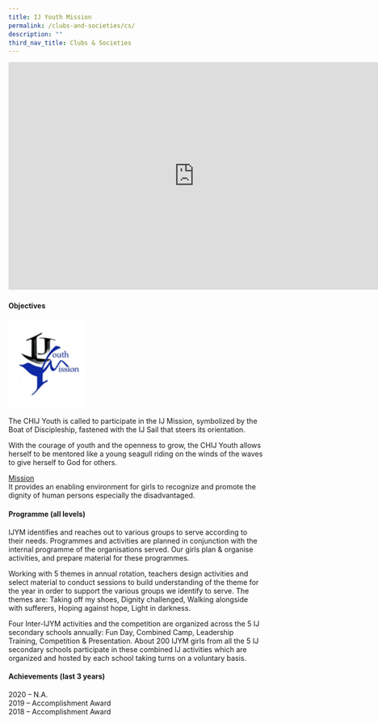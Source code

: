 ```yaml
---
title: IJ Youth Mission
permalink: /clubs-and-societies/cs/
description: ""
third_nav_title: Clubs & Societies
---
```

<iframe allowfullscreen="true" height="450" width="735" frameborder="0" src="https://docs.google.com/presentation/d/e/2PACX-1vSyfynMbXsrPGz4FBulxxrpUlENkUow6QqqHzRvzXLCNMWK-bwYwQw_mdLYzfz2_D1f5f0lHYMA8LRM/embed?start=false&amp;loop=false&amp;delayms=3000"></iframe>

#### Objectives


<img style="width:30%" src="/images/download.png">

The CHIJ Youth is called to participate in the IJ Mission, symbolized by the Boat of Discipleship, fastened with the IJ Sail that steers its orientation.

With the courage of youth and the openness to grow, the CHIJ Youth allows herself to be mentored like a young seagull riding on the winds of the waves to give herself to God for others.

<u>Mission</u><br>
It provides an enabling environment for girls to recognize and promote the dignity of human persons especially the disadvantaged.

#### Programme (all levels)

IJYM identifies and reaches out to various groups to serve according to their needs. Programmes and activities are planned in conjunction with the internal programme of the organisations served. Our girls plan &amp; organise activities, and prepare material for these programmes.

Working with 5 themes in annual rotation, teachers design activities and select material to conduct sessions to build understanding of the theme for the year in order to support the various groups we identify to serve. The themes are: Taking off my shoes, Dignity challenged, Walking alongside with sufferers, Hoping against hope, Light in darkness.

Four Inter-IJYM activities and the competition are organized across the 5 IJ secondary schools annually: Fun Day, Combined Camp, Leadership Training, Competition &amp; Presentation. About 200 IJYM girls from all the 5 IJ secondary schools participate in these combined IJ activities which are organized and hosted by each school taking turns on a voluntary basis.

#### Achievements (last 3 years)

2020 – N.A.<br>
2019 – Accomplishment Award<br>
2018 – Accomplishment Award